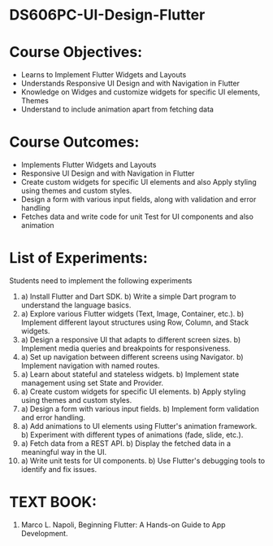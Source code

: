 # DS606PC-UI-Design-Flutter

# Course Objectives: 
- Learns to Implement Flutter Widgets and Layouts 
- Understands Responsive UI Design and with Navigation in Flutter 
- Knowledge on Widges and customize widgets for specific UI elements, Themes 
- Understand to include animation apart from fetching data  

# Course Outcomes: 
- Implements Flutter Widgets and Layouts 
- Responsive UI Design and with Navigation in Flutter 
- Create custom widgets for specific UI elements and also Apply styling using themes and custom styles. 
- Design a form with various input fields, along with validation and error handling 
- Fetches data and write code for unit Test for UI components and also animation  

# List of Experiments: 
Students need to implement the following experiments 
1. a) Install Flutter and Dart SDK. b) Write a simple Dart program to understand the language basics.
2. a) Explore various Flutter widgets (Text, Image, Container, etc.). b) Implement different layout structures using Row, Column, and Stack widgets.
3. a) Design a responsive UI that adapts to different screen sizes. b) Implement media queries and breakpoints for responsiveness.
4. a) Set up navigation between different screens using Navigator. b) Implement navigation with named routes.
5. a) Learn about stateful and stateless widgets. b) Implement state management using set State and Provider.
6. a) Create custom widgets for specific UI elements. b) Apply styling using themes and custom styles.
7. a) Design a form with various input fields. b) Implement form validation and error handling.
8. a) Add animations to UI elements using Flutter's animation framework. b) Experiment with different types of animations (fade, slide, etc.).
9. a) Fetch data from a REST API. b) Display the fetched data in a meaningful way in the UI.
10. a) Write unit tests for UI components. b) Use Flutter's debugging tools to identify and fix issues.

# TEXT BOOK: 
1.  Marco L. Napoli, Beginning Flutter: A Hands-on Guide to App Development. 
